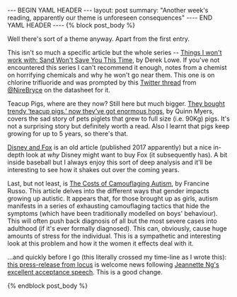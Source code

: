 --- BEGIN YAML HEADER ---
layout: post
summary: "Another week's reading, apparently our theme is unforeseen consequences"
---- END YAML HEADER ----
{% block post_body %}

Well there's sort of a theme anyway. Apart from the first entry.

This isn't so much a specific article but the whole series -- [Things I won't work with: Sand Won't Save You This Time](https://blogs.sciencemag.org/pipeline/archives/2008/02/26/sand_wont_save_you_this_time), by Derek Lowe. If you've not encountered this series I can't recommend it enough, notes from a chemist on horrifying chemicals and why he won't go near them. This one is on chlorine trifluoride and was prompted by this [Twitter thread](https://twitter.com/NireBryce/status/1165899464189628416) from [@NireBryce](https://twitter.com/NireBryce) on the datasheet for it.

Teacup Pigs, where are they now? Still here but much bigger. [They bought trendy ‘teacup pigs.’ now they’ve got enormous hogs](https://melmagazine.com/en-us/story/teacup-pig-minipig-myth/), by Quinn Myers, covers the sad story of pets piglets that grew to full size (i.e. 90Kg) pigs. It's not a surprising story but definitely worth a read. Also I learnt that pigs keep growing for up to 5 years, so there's that.

[Disney and Fox](https://stratechery.com/2017/disney-and-fox/) is an old article (published 2017 apparently) but a nice in-depth look at *why* Disney might want to buy Fox (it subsequently has). A bit inside baseball but I always enjoy this sort of deep analysis and it'll be interesting to see how it shakes out over the coming years.

Last, but not least, is [The Costs of Camouflaging Autism](https://www.spectrumnews.org/features/deep-dive/costs-camouflaging-autism/), by Francine Russo. This article delves into the different ways that gender impacts growing up autistic. It appears that, for those brought up as girls, autism manifests in a series of exhausting camouflaging tactics that hide the symptoms (which have been traditionally modelled on boys' behaviour). This will often push back diagnosis of all but the most severe cases into adulthood (if it's ever formally diagnosed). This can, obviously, cause huge amounts of stress for the individual. This is a sympathetic and interesting look at this problem and how it the women it effects deal with it.

...and quickly before I go (this literally crossed my time-line as I wrote this): [this press-release from locus](https://locusmag.com/2019/08/campbell-award-renamed/) is welcome news following [Jeannette Ng's excellent acceptance speech](https://medium.com/@nettlefish/john-w-campbell-for-whom-this-award-was-named-was-a-fascist-f693323d3293). This is a good change.

{% endblock post_body %}
